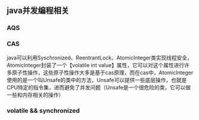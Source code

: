 ## java并发编程相关


### AQS


### CAS

java可以利用Syschronized、ReentrantLock、AtomicInteger类实现线程安全，AtomicInteger封装了一个【volatile int value】属性，它可以对这个属性进行许多原子性操作，这些原子性操作大多是基于cas原理，而在cas中，AtomicInteger使用的是一个叫Unsafe的类中的方法，Unsafe可以提供一些底层操作，也就是CPU特定的指令集，进而避免了并发问题（Unsafe是一个很危险的类，它可以做一些和内存相关的操作）






### volatile && synchronized
